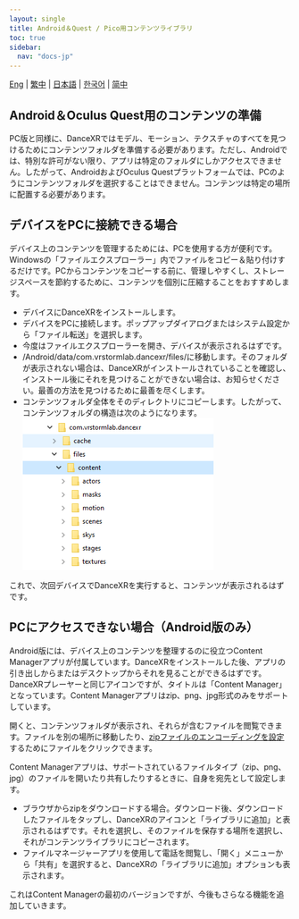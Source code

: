 ```yaml
---
layout: single
title: Android＆Quest / Pico用コンテンツライブラリ
toc: true
sidebar:
  nav: "docs-jp"
---
```

[Eng](/dancexr/content_android_quest) | [繁中](/tw/dancexr/content_android_quest) | [日本語](/jp/dancexr/content_android_quest) | [한국어](/kr/dancexr/content_android_quest) | [简中](/zh/dancexr/content_android_quest)


## Android＆Oculus Quest用のコンテンツの準備

PC版と同様に、DanceXRではモデル、モーション、テクスチャのすべてを見つけるためにコンテンツフォルダを準備する必要があります。ただし、Androidでは、特別な許可がない限り、アプリは特定のフォルダにしかアクセスできません。したがって、AndroidおよびOculus Questプラットフォームでは、PCのようにコンテンツフォルダを選択することはできません。コンテンツは特定の場所に配置する必要があります。

## デバイスをPCに接続できる場合

デバイス上のコンテンツを管理するためには、PCを使用する方が便利です。Windowsの「ファイルエクスプローラー」内でファイルをコピー＆貼り付けするだけです。PCからコンテンツをコピーする前に、管理しやすくし、ストレージスペースを節約するために、コンテンツを個別に圧縮することをおすすめします。

* デバイスにDanceXRをインストールします。
* デバイスをPCに接続します。ポップアップダイアログまたはシステム設定から「ファイル転送」を選択します。
* 今度はファイルエクスプローラーを開き、デバイスが表示されるはずです。
* /Android/data/com.vrstormlab.dancexr/files/に移動します。そのフォルダが表示されない場合は、DanceXRがインストールされていることを確認し、インストール後にそれを見つけることができない場合は、お知らせください。最善の方法を見つけるために最善を尽くします。
* コンテンツフォルダ全体をそのディレクトリにコピーします。したがって、コンテンツフォルダの構造は次のようになります。 ![example folder](/images/content_folder_android.png)

これで、次回デバイスでDanceXRを実行すると、コンテンツが表示されるはずです。

## PCにアクセスできない場合（Android版のみ）

Android版には、デバイス上のコンテンツを整理するのに役立つContent Managerアプリが付属しています。DanceXRをインストールした後、アプリの引き出しからまたはデスクトップからそれを見ることができるはずです。DanceXRプレーヤーと同じアイコンですが、タイトルは「Content Manager」となっています。Content Managerアプリはzip、png、jpg形式のみをサポートしています。

開くと、コンテンツフォルダが表示され、それらが含むファイルを閲覧できます。ファイルを別の場所に移動したり、[zipファイルのエンコーディングを設定](features/zip_format)するためにファイルをクリックできます。

Content Managerアプリは、サポートされているファイルタイプ（zip、png、jpg）のファイルを開いたり共有したりするときに、自身を宛先として設定します。

* ブラウザからzipをダウンロードする場合。ダウンロード後、ダウンロードしたファイルをタップし、DanceXRのアイコンと「ライブラリに追加」と表示されるはずです。それを選択し、そのファイルを保存する場所を選択し、それがコンテンツライブラリにコピーされます。
* ファイルマネージャーアプリを使用して電話を閲覧し、「開く」メニューから「共有」を選択すると、DanceXRの「ライブラリに追加」オプションも表示されます。

これはContent Managerの最初のバージョンですが、今後もさらなる機能を追加していきます。